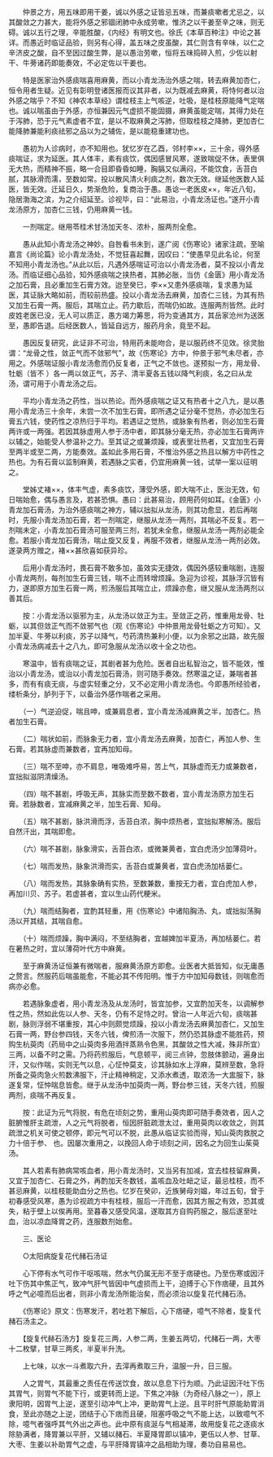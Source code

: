 <!-- { "loadSidebar": true } -->
　　仲景之方，用五味即用干姜，诚以外感之证皆忌五味，而兼痰嗽者尤忌之，以其酸敛之力甚大，能将外感之邪锢闭肺中永成劳嗽，惟济之以干姜至辛之味，则无碍。诚以五行之理，辛能胜酸，《内经》有明文也。徐氏《本草百种注》中论之甚详。而愚近时临证品验，则另有心得，盖五味之皮虽酸，其仁则含有辛味，以仁之辛济皮之酸，自不至因过酸生弊，是以愚治劳嗽，恒将五味捣碎入煎，少佐以射干、牛蒡诸药即能奏效，不必定佐以干姜也。

　　特是医家治外感痰喘喜用麻黄，而以小青龙汤治外感之喘，转去麻黄加杏仁，恒令用者生疑。近见有彰明登诸医报而议其非者，以为既减去麻黄，将恃何者以治外感之喘乎？不知《神农本草经》谓桂枝主上气咳逆，吐吸，是桂枝原能降气定喘也。诚以喘虽由于外感，亦恒兼因元气虚损不能固摄，麻黄虽能定喘，其得力处在于泻肺，恐于元气素虚者不宜，是以不取麻黄之泻肺，但取桂枝之降肺，更加杏仁能降肺兼能利痰祛邪之品以为之辅佐，是以能稳重建功也。

　　愚初为人诊病时，亦不知用也。犹忆岁在乙酉，邻村李××，三十余，得外感痰喘证，求为延医。其人体丰，素有痰饮，偶因感冒风寒，遂致喘促不休，表里俱无大热，而精神不振，略一合目即昏昏如睡，胸膈又似满闷，不能饮食，舌苔白腻，其脉滑而濡，至数如常。投以散风清火利痰之剂，数次无效。继延他医数人延医，皆无效。迁延日久，势渐危险，复商治于愚。愚谂一老医皮××，年近八旬，隐居渤海之滨，为之介绍延至。诊视毕，曰：“此易治，小青龙汤证也。”遂开小青龙汤原方，加杏仁三钱，仍用麻黄一钱。

　　一剂喘定。继用苓桂术甘汤加天冬、浓朴，服两剂全愈。

　　愚从此知小青龙汤之神妙。自咎看书未到，遂广阅《伤寒论》诸家注疏，至喻嘉言《尚论篇》论小青龙汤处，不觉狂喜起舞，因叹曰：“使愚早见此名论，何至不知用小青龙汤也。”从此以后，凡遇外感喘证可治以小青龙汤者，莫不投以小青龙汤。而临证细心品验，知外感痰喘之挟热者，其肺必胀，当仿《金匮》用小青龙汤之加石膏，且必重加生石膏方效。迨至癸巳，李××又患外感痰喘，复求愚为延医，其证脉大略如前，而较前热盛。投以小青龙汤去麻黄，加杏仁三钱，为其有热又加生石膏一两。服后，其喘立止。药力歇后，而喘仍如故。连服两剂皆然。此时皮姓老医已没，无人可以质正，愚方竭力筹思，将为变通其方，其岳家沧州为送医至，愚即告退。后经医数人，皆延自远方，服药月余，竟至不起。

　　愚因反复研究，此证非不可治，特用药未能吻合，是以服药终不见效。徐灵胎谓：“龙骨之性，敛正气而不敛邪气”，故《伤寒论》方中，仲景于邪气未尽者，亦用之。外感喘证服小青龙汤愈而仍反复者，正气之不敛也。遂预拟一方，用龙骨、牡蛎（皆不 ）各一两以敛正气，苏子、清半夏各五钱以降气利痰，名之曰从龙汤，谓可用于小青龙汤之后。

　　平均小青龙汤之药性，当以热论。而外感痰喘之证又有热者十之八九，是以愚用小青龙汤三十余年，未尝一次不加生石膏。即所遇之证分毫不觉热，亦必加生石膏五六钱，使药性之凉热归于平均。若遇证之觉热，或脉象有热者，则必加生石膏两许或一两强。若因其脉虚用人参于汤中者，即其脉分毫无热，亦必加生石膏两许以辅之，始能受人参温补之力。至其证之或兼烦躁，或表里壮热者，又宜加生石膏至两半或至二两，方能奏效。盖如此多用石膏，不惟治外感之热且以解方中药性之热也。为有石膏以监制麻黄，若遇脉之实者，仍宜用麻黄一钱，试举一案以征明之。

　　堂姊丈褚××，体丰气虚，素多痰饮，薄受外感，即大喘不止，医治无效，旬日喘始愈，偶与愚言及，若甚恐惧。愚曰：此甚易治，顾用药何如耳。《金匮》小青龙加石膏汤，为治外感痰喘之神方，辅以拙拟从龙汤，则其功愈显，若后再喘时，先服小青龙汤加石膏，若一剂喘定，继服从龙汤一两剂，其喘必不反复。若一剂喘未定，小青龙加石膏汤可服至两三剂，若犹未全愈，继服从龙汤一两剂必能全愈。若服小青龙加石膏汤，喘止旋又反复，再服不效者，继服从龙汤一两剂必效。遂录两方赠之，褚××甚欣喜如获异珍。

　　后用小青龙汤时，畏石膏不敢多加，虽效实无捷效，偶因外感较重喘剧，连服小青龙两剂，每剂加生石膏三钱，喘不止而转增烦躁。急迎为诊视，其脉浮沉皆有力，遂即原方加生石膏一两，煎汤服后其喘立止，烦躁亦愈，继又服从龙汤两剂以善其后。

　　按：小青龙汤以驱邪为主，从龙汤以敛正为主。至敛正之药，惟重用龙骨、牡蛎，以其但敛正气而不敛邪气也（观《伤寒论》中仲景用龙骨牡蛎之方可知）。又加半夏、牛蒡以利痰，苏子以降气，芍药清热兼利小便，以为余邪之出路，故先服小青龙汤病减去十之八九，即可急服从龙汤以收十全之功也。

　　寒温中，皆有痰喘之证，其剧者甚为危险。医者自出私智治之，皆不能效，惟治以小青龙汤，或治以小青龙加石膏汤，则可随手奏效。然寒温之证，兼喘者甚多，而有有痰无痰，与虚实轻重之分，又不必定用小青龙汤也。今即愚所经验者，缕析条分，胪列于下，以备治外感作喘者之采用。

　　（一）气逆迫促，喘且呻，或兼肩息者，宜小青龙汤减麻黄之半，加杏仁。热者加生石膏。

　　（二）喘状如前，而脉象无力者，宜小青龙汤去麻黄，加杏仁，再加人参、生石膏。若其脉虚而兼数者，宜再加知母。

　　（三）喘不至呻，亦不肩息，唯吸难呼易，苦上气，其脉虚而无力或兼数者，宜拙拟滋阴清燥汤。

　　（四）喘不甚剧，呼吸无声，其脉实而至数不数者，宜小青龙汤原方加生石膏。若脉数者，宜减麻黄之半，加生石膏、知母。

　　（五）喘不甚剧，脉洪滑而浮，舌苔白浓，胸中烦热者，宜拙拟寒解汤。服后自然汗出，其喘即愈。

　　（六）喘不甚剧，脉象滑实，舌苔白浓，或微兼黄者，宜白虎汤少加薄荷叶。

　　（七）喘而发热，脉象洪滑而实，舌苔白或兼黄者，宜白虎汤加栝蒌仁。

　　（八）喘而发热，其脉象确有实热，至数兼数，重按无力者，宜白虎加人参，再加川贝、苏子。若虚甚者，宜以生山药代粳米。

　　（九）喘而结胸者，宜酌其轻重，用《伤寒论》中诸陷胸汤、丸，或拙拟荡胸汤以开其结，其喘自愈。

　　（十）喘而烦躁，胸中满闷，不至结胸者，宜越婢加半夏汤，再加栝蒌仁。若在暑热之时，宜以薄荷叶代方中麻黄。

　　至于麻黄汤证恒兼有微喘者，服麻黄汤原方即愈。业医者大抵皆知，似无庸愚之赘言。然服药后喘虽能愈，不能必其不传阳明。惟于方中加知母数钱，则喘愈而病亦必愈。

　　若遇脉象虚者，用小青龙汤及从龙汤时，皆宜加参，又宜酌加天冬，以调解参性之热，然如此佐以人参、天冬，仍有不足恃之时。曾治一人年近六旬，痰喘甚剧，脉则浮弱不堪重按，其心中则颇觉烦躁，投以小青龙汤去麻黄加杏仁，又加生石膏一两，野台参四钱，天冬六钱，俾煎汤一次服下，然仍恐其脉虚不能胜药，预购生杭萸肉（药局中之山萸肉多用酒拌蒸熟令色黑，其酸敛之性大减，殊非所宜）三两，以备不时之需。乃将药煎服后，气息顿平，阅三点钟，忽肢体颤动，遍身出汗，又似作喘，实则无气以息，心怔忡莫支，诊其脉如水上浮麻，莫辨至数，急将所备之萸肉急火煎数沸服下，汗止精神稍定，又添水煮透，取浓汤一大盅服下，脉遂复常，怔忡喘息皆愈。继于从龙汤中加萸肉一两，野台参三钱，天冬六钱，煎服两剂，痰喘不再反复。

　　按：此证为元气将脱，有危在顷刻之势，重用山萸肉即可随手奏效者，因人之脏腑惟肝主疏泄，人之元气将脱者，恒因肝脏疏泄太过，重用萸肉以收敛之，则其疏泄之机关可使之顿停，即元气可以不脱，此愚从临证实验而得，知山萸肉救脱之力十倍于参、 也。因屡次重用之，以挽回人命于顷刻之间，因名之为回生山茱萸汤。

　　其人若素有肺病常咳血者，用小青龙汤时，又当另有加减，宜去桂枝留麻黄，又宜于加杏仁、石膏之外，再酌加天冬数钱，盖咳血及吐衄之证，最忌桂枝，而不甚忌麻黄，以桂枝能助血分之热也。忆岁在癸卯，近族舅母刘媪，年过五旬，曾于初春感受风寒，愚为诊视疏方中有桂枝，服后一汗而愈，因其方服之有效，恐其或失，粘于壁上以俟再用。至暮春又感受风温，遂取其方自购药服之，服后遂至吐血，治以凉血降胃之药，连服数剂始愈。

　　三、医论

　　○太阳病旋复花代赭石汤证

　　心下停有水气可作干呕咳喘，然水气仍属无形不至于痞硬也。乃至伤寒或因汗吐下伤其中焦正气，致冲气肝气皆因中气虚损而上干，迫搏于心下作痞硬，且其外呼之气必噫而后出者，则非小青龙汤所能治矣，而必须治以旋复花代赭石汤。

　　《伤寒论》原文：伤寒发汗，若吐若下解后，心下痞硬，噫气不除者，旋复代赭石汤主之。

　　【旋复代赫石汤方】旋复花三两，人参二两，生姜五两切，代赭石一两，大枣十二枚擘，甘草三两炙，半夏半升洗。

　　上七味，以水一斗煮取六升，去滓再煮取三升，温服一升，日三服。

　　人之胃气，其最重之责任在传送饮食，故以息息下行为顺。乃此证因汗吐下伤其胃气，则胃气不能下行，或更转而上逆。下焦之冲脉（为奇经八脉之一），原上隶阳明，因胃气上逆，遂至引动冲气上冲，更助胃气上逆。且平时肝气原能助胃消食，至此亦随之上逆，团结于心下痞而且硬，阻塞呼吸之气不能上达，以致噫气不除，噫气者强呼其气外出之声也。此中原有痰涎与气相凝滞，故用旋复花之逐痰水除胁满者，降胃兼以平肝，又辅以赭石、半夏降胃即以镇冲，更伍以人参、甘草、大枣、生姜以补助胃气之虚，与平肝降胃镇冲之品相助为理，奏功自易易也。

